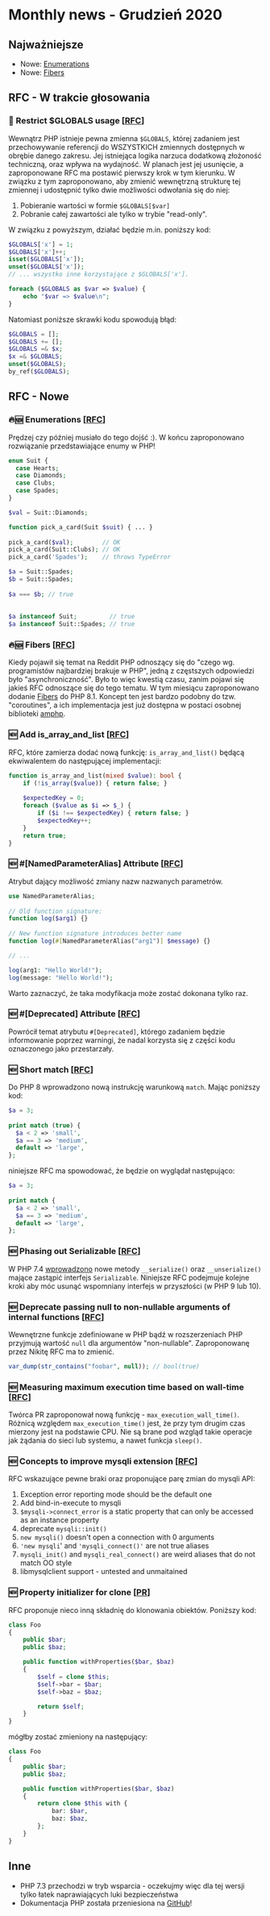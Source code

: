 
# Monthly news - Grudzień 2020

## Najważniejsze
- Nowe: [Enumerations](#-enumerations-rfc)
- Nowe: [Fibers](#-fibers-rfc)

## RFC - W trakcie głosowania
### 🚧 Restrict $GLOBALS usage [[RFC](https://wiki.php.net/rfc/restrict_globals_usage)]
Wewnątrz PHP istnieje pewna zmienna `$GLOBALS`, której zadaniem jest przechowywanie referencji do WSZYSTKICH zmiennych dostępnych w obrębie danego zakresu. Jej istniejąca logika narzuca dodatkową złożoność techniczną, oraz wpływa na wydajność. W planach jest jej usunięcie, a zaproponowane RFC ma postawić pierwszy krok w tym kierunku. W związku z tym zaproponowano, aby zmienić wewnętrzną strukturę tej zmiennej i udostępnić tylko dwie możliwości odwołania się do niej:
1. Pobieranie wartości w formie `$GLOBALS[$var]`
2. Pobranie całej zawartości ale tylko w trybie "read-only".

W związku z powyższym, działać będzie m.in. poniższy kod:

```php
$GLOBALS['x'] = 1;
$GLOBALS['x']++;
isset($GLOBALS['x']);
unset($GLOBALS['x']);
// ... wszystko inne korzystające z $GLOBALS['x'].

foreach ($GLOBALS as $var => $value) {
    echo "$var => $value\n";
}
```

Natomiast poniższe skrawki kodu spowodują błąd:

```php
$GLOBALS = [];
$GLOBALS += [];
$GLOBALS =& $x;
$x =& $GLOBALS;
unset($GLOBALS);
by_ref($GLOBALS);
```

## RFC - Nowe

### 🔥🆕 Enumerations [[RFC](https://wiki.php.net/rfc/enumerations)]
Prędzej czy później musiało do tego dojść :). W końcu zaproponowano rozwiązanie przedstawiające enumy w PHP!

```php
enum Suit {
  case Hearts;
  case Diamonds;
  case Clubs;
  case Spades;
}

$val = Suit::Diamonds;

function pick_a_card(Suit $suit) { ... }
 
pick_a_card($val);        // OK
pick_a_card(Suit::Clubs); // OK
pick_a_card('Spades');    // throws TypeError

$a = Suit::Spades;
$b = Suit::Spades;
 
$a === $b; // true
 
 
$a instanceof Suit;         // true
$a instanceof Suit::Spades; // true
```

### 🔥🆕 Fibers [[RFC](https://wiki.php.net/rfc/fibers)]
Kiedy pojawił się temat na Reddit PHP odnoszący się do "czego wg. programistów najbardziej brakuje w PHP", jedną z częstszych odpowiedzi było "asynchroniczność". Było to więc kwestią czasu, zanim pojawi się jakieś RFC odnoszące się do tego tematu. W tym miesiącu zaproponowano dodanie [Fibers](https://en.wikipedia.org/wiki/Fiber_(computer_science)) do PHP 8.1. Koncept ten jest bardzo podobny do tzw. "coroutines", a ich implementacja jest już dostępna w postaci osobnej biblioteki [amphp](https://amphp.org).

### 🆕 Add is_array_and_list [[RFC](https://wiki.php.net/rfc/is_list)]
RFC, które zamierza dodać nową funkcję: `is_array_and_list()` będącą ekwiwalentem do następującej implementacji:
```php
function is_array_and_list(mixed $value): bool {
    if (!is_array($value)) { return false; }
 
    $expectedKey = 0;
    foreach ($value as $i => $_) {
        if ($i !== $expectedKey) { return false; }
        $expectedKey++;
    }
    return true;
}
```

### 🆕 #\[NamedParameterAlias\] Attribute [[RFC](https://wiki.php.net/rfc/named_parameter_alias_attribute)]
Atrybut dający możliwość zmiany nazw nazwanych parametrów.

```php
use NamedParameterAlias;
 
// Old function signature:
function log($arg1) {}
 
// New function signature introduces better name
function log(#[NamedParameterAlias("arg1")] $message) {}

// ...

log(arg1: "Hello World!");
log(message: "Hello World!");
```
Warto zaznaczyć, że taka modyfikacja może zostać dokonana tylko raz.


### 🆕 #\[Deprecated\] Attribute [[RFC](https://wiki.php.net/rfc/deprecated_attribute)]
Powrócił temat atrybutu `#[Deprecated]`, którego zadaniem będzie informowanie poprzez warningi, że nadal korzysta się z części kodu oznaczonego jako przestarzały.

### 🆕 Short match [[RFC](https://wiki.php.net/rfc/short-match)]
Do PHP 8 wprowadzono nową instrukcję warunkową `match`. Mając poniższy kod:

```php
$a = 3;
 
print match (true) {
  $a < 2 => 'small',
  $a == 3 => 'medium',
  default => 'large',
};
```
niniejsze RFC ma spowodować, że będzie on wyglądał następująco:
```php
$a = 3;
 
print match {
  $a < 2 => 'small',
  $a == 3 => 'medium',
  default => 'large',
};
```


### 🆕 Phasing out Serializable [[RFC](https://wiki.php.net/rfc/phase_out_serializable)]
W PHP 7.4 [wprowadzono](https://wiki.php.net/rfc/custom_object_serialization) nowe metody `__serialize()` oraz  `__unserialize()` mające zastąpić interfejs `Serializable`. Niniejsze RFC podejmuje kolejne kroki aby móc usunąć wspomniany interfejs w przyszłości (w PHP 9 lub 10).

### 🆕 Deprecate passing null to non-nullable arguments of internal functions [[RFC](https://wiki.php.net/rfc/deprecate_null_to_scalar_internal_arg)]
Wewnętrzne funkcje zdefiniowane w PHP bądź w rozszerzeniach PHP przyjmują wartość `null` dla argumentów "non-nullable". Zaproponowanę przez Nikitę RFC ma to zmienić.
```php
var_dump(str_contains("foobar", null)); // bool(true)
```

### 🆕 Measuring maximum execution time based on wall-time [[RFC](https://wiki.php.net/rfc/max_execution_wall_time)]
Twórca PR zaproponował nową funkcję - `max_execution_wall_time()`. Różnicą względem `max_execution_time()` jest, że przy tym drugim czas mierzony jest na podstawie CPU. Nie są brane pod wzgląd takie operacje jak żądania do sieci lub systemu, a nawet funkcja `sleep()`.

### 🆕 Concepts to improve mysqli extension [[RFC](https://wiki.php.net/rfc/improve_mysqli)]
RFC wskazujące pewne braki oraz proponujące parę zmian do mysqli API:
1. Exception error reporting mode should be the default one
2. Add bind-in-execute to mysqli
3. `$mysqli->connect_error` is a static property that can only be accessed as an instance property
4. deprecate `mysqli::init()`
5. `new mysqli()` doesn't open a connection with 0 arguments
6. `'new mysqli`' and `'mysqli_connect()'` are not true aliases
7. `mysqli_init()` and `mysqli_real_connect()` are weird aliases that do not match OO style
8. libmysqlclient support - untested and unmaitained

### 🆕 Property initializer for clone [[PR](https://github.com/php/php-src/pull/6538)]
RFC proponuje nieco inną składnię do klonowania obiektów. Poniższy kod:

```php
class Foo
{
	public $bar;
	public $baz;

	public function withProperties($bar, $baz)
	{
	    $self = clone $this;
	    $self->bar = $bar;
	    $self->baz = $baz;

	    return $self;
	}
}
```
mógłby zostać zmieniony na następujący:
```php
class Foo
{
	public $bar;
	public $baz;

	public function withProperties($bar, $baz)
	{
	    return clone $this with {
	        bar: $bar,
	        baz: $baz,
	    };
	}
}
```

## Inne
- PHP 7.3 przechodzi w tryb wsparcia - oczekujmy więc dla tej wersji tylko łatek naprawiających luki bezpieczeństwa
- Dokumentacja PHP została przeniesiona na [GitHub](https://github.com/php/doc-base)!
